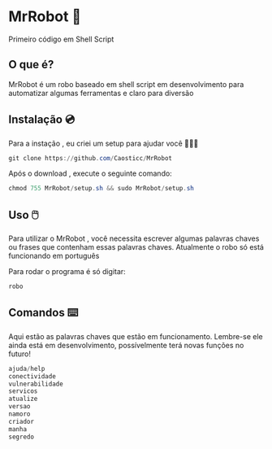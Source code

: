 # MrRobot 🤖
Primeiro código em Shell Script




## O que é?
MrRobot é um robo baseado em shell script em desenvolvimento para automatizar algumas ferramentas e claro para diversão 


## Instalação 💿
Para a instação , eu criei um setup para ajudar você  👨🏻‍💻

 ```powershell
git clone https://github.com/Caosticc/MrRobot
```
 
 Após o download , execute o seguinte comando:
 
 ```powershell
chmod 755 MrRobot/setup.sh && sudo MrRobot/setup.sh
```

 
 ## Uso 🖱️
 Para utilizar o MrRobot , você necessita escrever algumas palavras chaves ou frases que contenham essas palavras chaves. Atualmente o robo só está funcionando em português
 
Para rodar o programa é só digitar:
```powershell
robo 
```




## Comandos ⌨️

Aqui estão as palavras chaves que estão em funcionamento. Lembre-se ele ainda está em desenvolvimento, possívelmente terá novas funções no futuro!


```powershell
ajuda/help
conectividade
vulnerabilidade
servicos
atualize
versao
namoro
criador
manha
segredo

```

